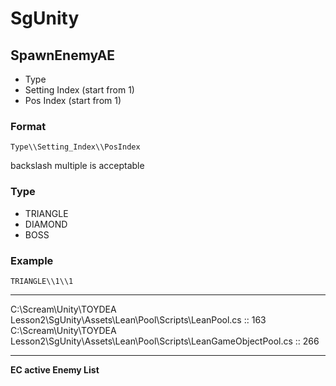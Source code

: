# SgUnity

## SpawnEnemyAE
- Type
- Setting Index (start from 1)
- Pos Index (start from 1)

### Format
```
Type\\Setting_Index\\PosIndex
```
backslash multiple is acceptable
### Type
- TRIANGLE
- DIAMOND
- BOSS

### Example
```
TRIANGLE\\1\\1
```

---

C:\Scream\Unity\TOYDEA Lesson2\SgUnity\Assets\Lean\Pool\Scripts\LeanPool.cs :: 163
C:\Scream\Unity\TOYDEA Lesson2\SgUnity\Assets\Lean\Pool\Scripts\LeanGameObjectPool.cs :: 266

---

**EC active Enemy List**
